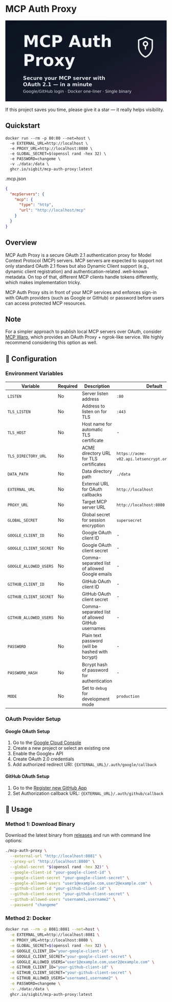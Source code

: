 # MCP Auth Proxy

![Secure your MCP server with OAuth 2.1 — in a minute](./mcp-auth-proxy.png)

If this project saves you time, please give it a star — it really helps visibility.

## Quickstart

```
docker run --rm -p 80:80 --net=host \
  -e EXTERNAL_URL=http://localhost \
  -e PROXY_URL=http://localhost:8080 \
  -e GLOBAL_SECRET=$(openssl rand -hex 32) \
  -e PASSWORD=changeme \
  -v ./data:/data \
  ghcr.io/sigbit/mcp-auth-proxy:latest
```

.mcp.json
```json
{
  "mcpServers": {
    "mcp": {
      "type": "http",
      "url": "http://localhost/mcp"
    }
  }
}
```


## Overview

MCP Auth Proxy is a secure OAuth 2.1 authentication proxy for Model Context Protocol (MCP) servers. MCP servers are expected to support not only standard OAuth 2.1 flows but also Dynamic Client support (e.g., dynamic client registration) and authentication-related .well-known metadata. On top of that, different MCP clients handle tokens differently, which makes implementation tricky.

MCP Auth Proxy sits in front of your MCP services and enforces sign-in with OAuth providers (such as Google or GitHub) or password before users can access protected MCP resources.

## Note

For a simpler approach to publish local MCP servers over OAuth, consider [MCP Warp](https://github.com/sigbit/mcp-warp), which provides an OAuth Proxy + ngrok-like service. We highly recommend considering this option as well.

## 🔧 Configuration

### Environment Variables

| Variable               | Required | Description                                      | Default                                          |
| ---------------------- | -------- | ------------------------------------------------ | ------------------------------------------------ |
| `LISTEN`               | No       | Server listen address                            | `:80`                                            |
| `TLS_LISTEN`           | No       | Address to listen on for TLS                     | `:443`                                           |
| `TLS_HOST`             | No       | Host name for automatic TLS certificate          | -                                                |
| `TLS_DIRECTORY_URL`    | No       | ACME directory URL for TLS certificates          | `https://acme-v02.api.letsencrypt.org/directory` |
| `DATA_PATH`            | No       | Data directory path                              | `./data`                                         |
| `EXTERNAL_URL`         | No       | External URL for OAuth callbacks                 | `http://localhost`                               |
| `PROXY_URL`            | No       | Target MCP server URL                            | `http://localhost:8080`                          |
| `GLOBAL_SECRET`        | No       | Global secret for session encryption             | `supersecret`                                    |
| `GOOGLE_CLIENT_ID`     | No       | Google OAuth client ID                           | -                                                |
| `GOOGLE_CLIENT_SECRET` | No       | Google OAuth client secret                       | -                                                |
| `GOOGLE_ALLOWED_USERS` | No       | Comma-separated list of allowed Google emails    | -                                                |
| `GITHUB_CLIENT_ID`     | No       | GitHub OAuth client ID                           | -                                                |
| `GITHUB_CLIENT_SECRET` | No       | GitHub OAuth client secret                       | -                                                |
| `GITHUB_ALLOWED_USERS` | No       | Comma-separated list of allowed GitHub usernames | -                                                |
| `PASSWORD`             | No       | Plain text password (will be hashed with bcrypt) | -                                                |
| `PASSWORD_HASH`        | No       | Bcrypt hash of password for authentication       | -                                                |
| `MODE`                 | No       | Set to `debug` for development mode              | `production`                                     |

### OAuth Provider Setup

#### Google OAuth Setup
1. Go to the [Google Cloud Console](https://console.cloud.google.com/)
2. Create a new project or select an existing one
3. Enable the Google+ API
4. Create OAuth 2.0 credentials
5. Add authorized redirect URI: `{EXTERNAL_URL}/.auth/google/callback`

#### GitHub OAuth Setup
1. Go to the [Register new GitHub App](https://github.com/settings/apps/new)
2. Set Authorization callback URL: `{EXTERNAL_URL}/.auth/github/callback`

## 🚀 Usage

### Method 1: Download Binary

Download the latest binary from [releases](https://github.com/sigbit/mcp-auth-proxy/releases) and run with command line options:

```bash
./mcp-auth-proxy \
  --external-url "http://localhost:8081" \
  --proxy-url "http://localhost:8080" \
  --global-secret "$(openssl rand -hex 32)" \
  --google-client-id "your-google-client-id" \
  --google-client-secret "your-google-client-secret" \
  --google-allowed-users "user1@example.com,user2@example.com" \
  --github-client-id "your-github-client-id" \
  --github-client-secret "your-github-client-secret" \
  --github-allowed-users "username1,username2" \
  --password "changeme"
```

### Method 2: Docker

```bash
docker run --rm -p 8081:8081 --net=host \
  -e EXTERNAL_URL=http://localhost:8081 \
  -e PROXY_URL=http://localhost:8080 \
  -e GLOBAL_SECRET=$(openssl rand -hex 32) \
  -e GOOGLE_CLIENT_ID="your-google-client-id" \
  -e GOOGLE_CLIENT_SECRET="your-google-client-secret" \
  -e GOOGLE_ALLOWED_USERS="user1@example.com,user2@example.com" \
  -e GITHUB_CLIENT_ID="your-github-client-id" \
  -e GITHUB_CLIENT_SECRET="your-github-client-secret" \
  -e GITHUB_ALLOWED_USERS="username1,username2" \
  -e PASSWORD=changeme \
  -v ./data:/data \
  ghcr.io/sigbit/mcp-auth-proxy:latest
```
